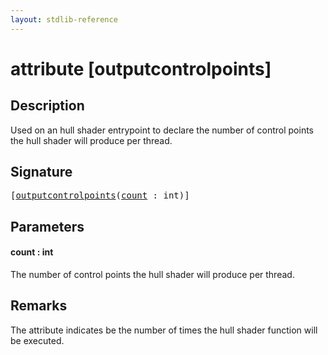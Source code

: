 ```yaml
---
layout: stdlib-reference
---
```


# attribute [outputcontrolpoints]

## Description

Used on an hull shader entrypoint to declare the number of control points the hull shader will produce per thread.

## Signature

<pre>
[<a href="outputcontrolpoints.md">outputcontrolpoints</a>(<a href="outputcontrolpoints.md#decl-count" class="code_param">count</a> : <span class="code_keyword">int</span>)]
</pre>

## Parameters

####  <a id="decl-count"></a>count  : int
The number of control points the hull shader will produce per thread.


## Remarks

The attribute indicates be the number of times the hull shader function will be executed.



<script>
// Fix .md links to .html when on ReadTheDocs
if (window.location.hostname.includes('readthedocs') || 
    window.location.hostname.includes('rtfd.io')) {
  document.addEventListener('DOMContentLoaded', function() {
    const links = document.querySelectorAll('a');
    links.forEach(link => {
      const href = link.getAttribute('href');
      if (href && href.includes('.md')) {
        // This regex will handle .md links with or without fragment identifiers or query parameters
        link.href = link.href.replace(/(.+)\.md(#[^?]*)?(\?.*)?$/, '$1.html$2$3');
      }
    });
  });
}
</script>
